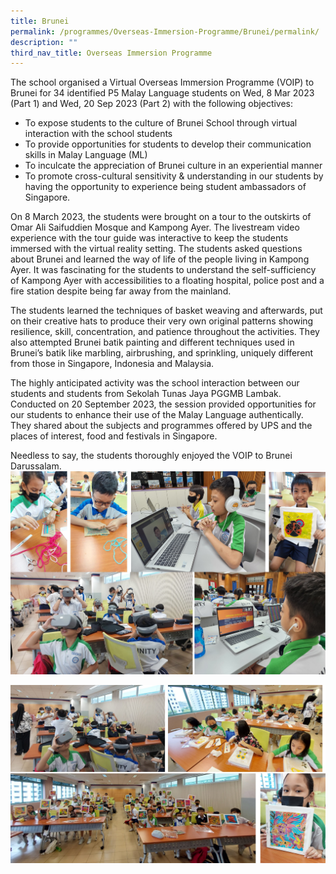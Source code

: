 ```yaml
---
title: Brunei
permalink: /programmes/Overseas-Immersion-Programme/Brunei/permalink/
description: ""
third_nav_title: Overseas Immersion Programme
---
```

The school organised a Virtual Overseas Immersion Programme (VOIP) to Brunei for 34 identified P5 Malay Language students on Wed, 8 Mar 2023 (Part 1)  and Wed, 20 Sep 2023 (Part 2) with the following objectives:

* To expose students to the culture of Brunei School through virtual interaction with the school students
* To provide opportunities for students to develop their communication skills in Malay Language (ML)
* To inculcate the appreciation of Brunei culture in an experiential manner
* To promote cross-cultural sensitivity & understanding in our students by having the opportunity to experience being student ambassadors of Singapore. 

On 8 March 2023, the students were brought on a tour to the outskirts of Omar Ali Saifuddien Mosque and Kampong Ayer. The livestream video experience with the tour guide was interactive to keep the students immersed with the virtual reality setting. The students asked questions about Brunei and learned the way of life of the people living in Kampong Ayer. It was fascinating for the students to understand the self-sufficiency of Kampong Ayer with accessibilities to a floating hospital, police post and a fire station despite being far away from the mainland. 

The students learned the techniques of basket weaving and afterwards, put on their creative hats to produce their very own original patterns showing resilience, skill, concentration, and patience throughout the activities. They also attempted Brunei batik painting and different techniques used in Brunei’s batik like marbling, airbrushing, and sprinkling, uniquely different from those in Singapore, Indonesia and Malaysia. 

The highly anticipated activity was the school interaction between our students and students from Sekolah Tunas Jaya PGGMB Lambak. Conducted on 20 September 2023, the session provided opportunities for our students to enhance their use of the Malay Language authentically. They shared about the subjects and programmes offered by UPS and the places of interest, food and festivals in Singapore.

Needless to say, the students thoroughly enjoyed the VOIP to Brunei Darussalam.
![](/images/Programmes/2023/OIP/voip_brunei1.jpg)

![](/images/Programmes/2023/OIP/voip_brunei2.jpg)